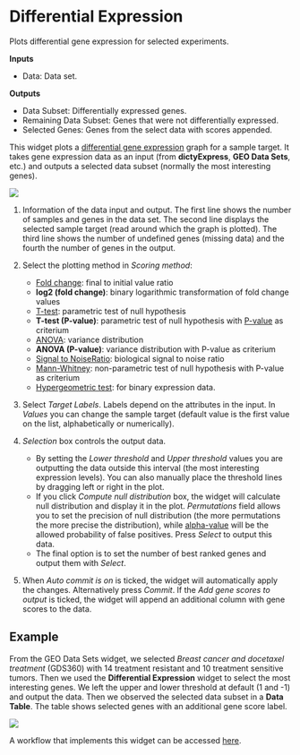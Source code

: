 Differential Expression
=======================

Plots differential gene expression for selected experiments.

**Inputs**
- Data: Data set.

**Outputs**
- Data Subset: Differentially expressed genes.
- Remaining Data Subset: Genes that were not differentially expressed.
- Selected Genes: Genes from the select data with scores appended.


This widget plots a [differential gene
expression](http://www.ncbi.nlm.nih.gov/books/NBK10061/) graph for a
sample target. It takes gene expression data as an input (from
**dictyExpress**, **GEO Data Sets**, etc.) and outputs a selected data subset
(normally the most interesting genes).

![](images/differential_expression/Differential-Expression-stamped.png)

1.  Information of the data input and output. The first line shows the
    number of samples and genes in the data set. The second line
    displays the selected sample target (read around which the graph is
    plotted). The third line shows the number of undefined genes (missing
    data) and the fourth the number of genes in the output.
2.  Select the plotting method in *Scoring method*:
    -   [Fold change](https://en.wikipedia.org/wiki/Fold_change): final to initial value ratio
    -   **log2 (fold change)**: binary logarithmic transformation of fold change values
    -   [T-test](https://en.wikipedia.org/wiki/Student%27s_t-test#Independent_two-sample_t-test): parametric test of null hypothesis
    -   **T-test (P-value)**: parametric test of null hypothesis with [P-value](https://en.wikipedia.org/wiki/P-value) as criterium
    -   [ANOVA](https://en.wikipedia.org/wiki/Analysis_of_variance): variance distribution
    -   **ANOVA (P-value)**: variance distribution with P-value as criterium
    -   [Signal to NoiseRatio](https://en.wikipedia.org/wiki/Signal-to-noise_ratio): biological signal to noise ratio
    -   [Mann-Whitney](https://en.wikipedia.org/wiki/Mann%E2%80%93Whitney_U_test): non-parametric test of null hypothesis with P-value as criterium
    -   [Hypergeometric test](https://en.wikipedia.org/wiki/Hypergeometric_distribution#Hypergeometric_test): for binary expression data.

3.  Select *Target Labels*. Labels depend on the attributes in the
    input. In *Values* you can change the sample target (default value
    is the first value on the list, alphabetically or numerically).
4.  *Selection* box controls the output data.
    -   By setting the *Lower threshold* and *Upper threshold* values you are outputting the data outside this interval (the most interesting expression levels). You can also manually place the threshold lines by dragging left or right in the plot.
    -   If you click *Compute null distribution* box, the widget will calculate null distribution and display it in the plot. *Permutations* field allows you to set the precision of null distribution (the more permutations the more precise the distribution), while [alpha-value](https://en.wikipedia.org/wiki/Type_I_and_type_II_errors#Type_I_error) will be the allowed probability of false positives. Press *Select* to output this data.
    -   The final option is to set the number of best ranked genes and output them with *Select*.

5.  When *Auto commit is on* is ticked, the widget will automatically
    apply the changes. Alternatively press *Commit*. If the *Add gene
    scores to output* is ticked, the widget will append an additional
    column with gene scores to the data.

Example
-------

From the GEO Data Sets widget, we selected *Breast cancer and docetaxel treatment* (GDS360) with 14 treatment resistant and 10 treatment sensitive tumors. Then we used the **Differential Expression** widget to select the most interesting genes. We left the upper and lower threshold at default (1 and -1) and output the data. Then we observed the selected data subset in a **Data Table**. The table shows selected genes with an additional gene score label.

![](images/differential_expression/Differential-Expression-Example.png)

A workflow that implements this widget can be accessed [here](https://download.biolab.si/download/files/workflows/orange/bioinformatics_homologs.ows).
